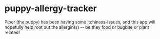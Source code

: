 # puppy-allergy-tracker

Piper (the puppy) has been having some itchiness-issues, and this app will hopefully help root out the allergin(s) -- be they food or bugbite or plant related!


